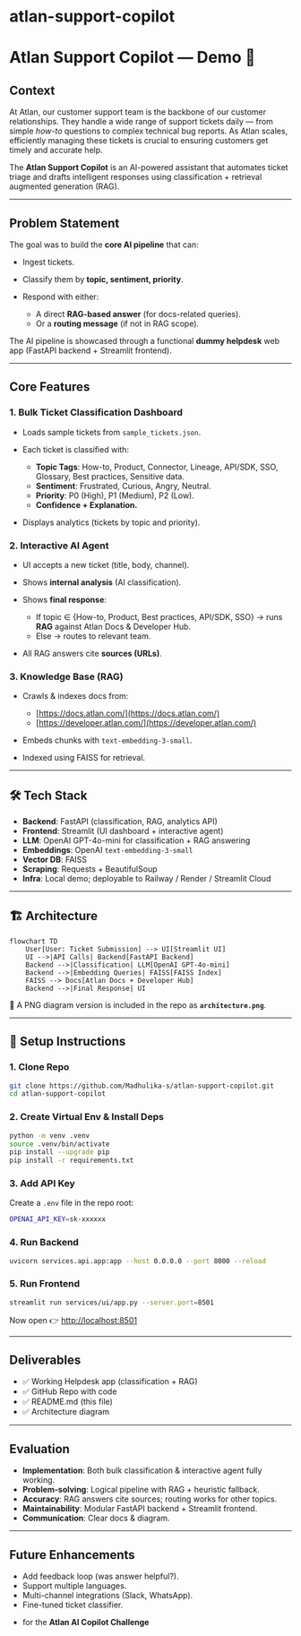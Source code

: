 # atlan-support-copilot

# Atlan Support Copilot — Demo 🚀

##  Context

At Atlan, our customer support team is the backbone of our customer relationships. They handle a wide range of support tickets daily — from simple *how-to* questions to complex technical bug reports. As Atlan scales, efficiently managing these tickets is crucial to ensuring customers get timely and accurate help.

The **Atlan Support Copilot** is an AI-powered assistant that automates ticket triage and drafts intelligent responses using classification + retrieval augmented generation (RAG).

---

##  Problem Statement

The goal was to build the **core AI pipeline** that can:

* Ingest tickets.
* Classify them by **topic, sentiment, priority**.
* Respond with either:

  * A direct **RAG-based answer** (for docs-related queries).
  * Or a **routing message** (if not in RAG scope).

The AI pipeline is showcased through a functional **dummy helpdesk** web app (FastAPI backend + Streamlit frontend).

---

##  Core Features

### 1. Bulk Ticket Classification Dashboard

* Loads sample tickets from `sample_tickets.json`.
* Each ticket is classified with:

  * **Topic Tags**: How-to, Product, Connector, Lineage, API/SDK, SSO, Glossary, Best practices, Sensitive data.
  * **Sentiment**: Frustrated, Curious, Angry, Neutral.
  * **Priority**: P0 (High), P1 (Medium), P2 (Low).
  * **Confidence + Explanation.**
* Displays analytics (tickets by topic and priority).

### 2. Interactive AI Agent

* UI accepts a new ticket (title, body, channel).
* Shows **internal analysis** (AI classification).
* Shows **final response**:

  * If topic ∈ {How-to, Product, Best practices, API/SDK, SSO} → runs **RAG** against Atlan Docs & Developer Hub.
  * Else → routes to relevant team.
* All RAG answers cite **sources (URLs)**.

### 3. Knowledge Base (RAG)

* Crawls & indexes docs from:

  * [https://docs.atlan.com/](https://docs.atlan.com/)
  * [https://developer.atlan.com/](https://developer.atlan.com/)
* Embeds chunks with `text-embedding-3-small`.
* Indexed using FAISS for retrieval.

---

## 🛠️ Tech Stack

* **Backend**: FastAPI (classification, RAG, analytics API)
* **Frontend**: Streamlit (UI dashboard + interactive agent)
* **LLM**: OpenAI GPT-4o-mini for classification + RAG answering
* **Embeddings**: OpenAI `text-embedding-3-small`
* **Vector DB**: FAISS
* **Scraping**: Requests + BeautifulSoup
* **Infra**: Local demo; deployable to Railway / Render / Streamlit Cloud

---

## 🏗️ Architecture

```mermaid
flowchart TD
    User[User: Ticket Submission] --> UI[Streamlit UI]
    UI -->|API Calls| Backend[FastAPI Backend]
    Backend -->|Classification| LLM[OpenAI GPT-4o-mini]
    Backend -->|Embedding Queries| FAISS[FAISS Index]
    FAISS --> Docs[Atlan Docs + Developer Hub]
    Backend -->|Final Response| UI
```

📌 A PNG diagram version is included in the repo as **`architecture.png`**.

---

## 🚀 Setup Instructions

### 1. Clone Repo

```bash
git clone https://github.com/Madhulika-s/atlan-support-copilot.git
cd atlan-support-copilot
```

### 2. Create Virtual Env & Install Deps

```bash
python -m venv .venv
source .venv/bin/activate
pip install --upgrade pip
pip install -r requirements.txt
```

### 3. Add API Key

Create a `.env` file in the repo root:

```bash
OPENAI_API_KEY=sk-xxxxxx
```

### 4. Run Backend

```bash
uvicorn services.api.app:app --host 0.0.0.0 --port 8000 --reload
```

### 5. Run Frontend

```bash
streamlit run services/ui/app.py --server.port=8501
```

Now open 👉 [http://localhost:8501](http://localhost:8501)

---

##  Deliverables

* ✅ Working Helpdesk app (classification + RAG)
* ✅ GitHub Repo with code
* ✅ README.md (this file)
* ✅ Architecture diagram

---

##  Evaluation

* **Implementation**: Both bulk classification & interactive agent fully working.
* **Problem-solving**: Logical pipeline with RAG + heuristic fallback.
* **Accuracy**: RAG answers cite sources; routing works for other topics.
* **Maintainability**: Modular FastAPI backend + Streamlit frontend.
* **Communication**: Clear docs & diagram.

---

## Future Enhancements

* Add feedback loop (was answer helpful?).
* Support multiple languages.
* Multi-channel integrations (Slack, WhatsApp).
* Fine-tuned ticket classifier.

- for the **Atlan AI Copilot Challenge**
